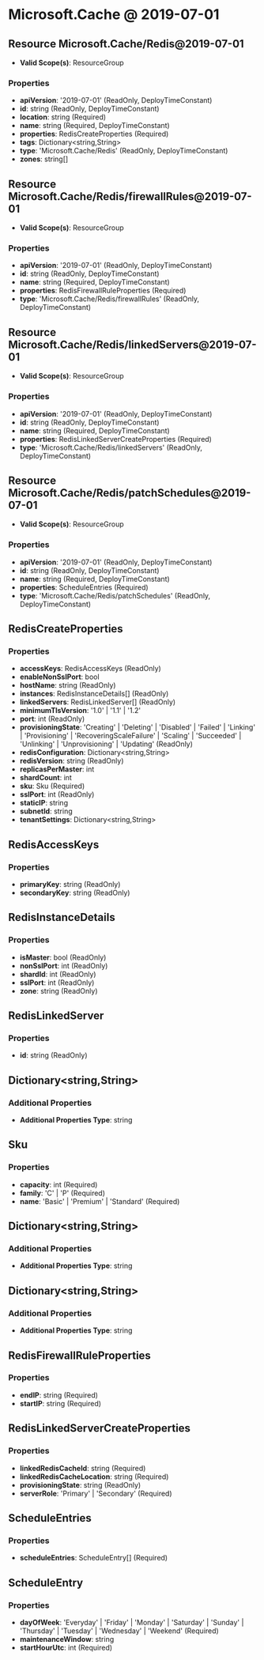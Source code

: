 # Microsoft.Cache @ 2019-07-01

## Resource Microsoft.Cache/Redis@2019-07-01
* **Valid Scope(s)**: ResourceGroup
### Properties
* **apiVersion**: '2019-07-01' (ReadOnly, DeployTimeConstant)
* **id**: string (ReadOnly, DeployTimeConstant)
* **location**: string (Required)
* **name**: string (Required, DeployTimeConstant)
* **properties**: RedisCreateProperties (Required)
* **tags**: Dictionary<string,String>
* **type**: 'Microsoft.Cache/Redis' (ReadOnly, DeployTimeConstant)
* **zones**: string[]

## Resource Microsoft.Cache/Redis/firewallRules@2019-07-01
* **Valid Scope(s)**: ResourceGroup
### Properties
* **apiVersion**: '2019-07-01' (ReadOnly, DeployTimeConstant)
* **id**: string (ReadOnly, DeployTimeConstant)
* **name**: string (Required, DeployTimeConstant)
* **properties**: RedisFirewallRuleProperties (Required)
* **type**: 'Microsoft.Cache/Redis/firewallRules' (ReadOnly, DeployTimeConstant)

## Resource Microsoft.Cache/Redis/linkedServers@2019-07-01
* **Valid Scope(s)**: ResourceGroup
### Properties
* **apiVersion**: '2019-07-01' (ReadOnly, DeployTimeConstant)
* **id**: string (ReadOnly, DeployTimeConstant)
* **name**: string (Required, DeployTimeConstant)
* **properties**: RedisLinkedServerCreateProperties (Required)
* **type**: 'Microsoft.Cache/Redis/linkedServers' (ReadOnly, DeployTimeConstant)

## Resource Microsoft.Cache/Redis/patchSchedules@2019-07-01
* **Valid Scope(s)**: ResourceGroup
### Properties
* **apiVersion**: '2019-07-01' (ReadOnly, DeployTimeConstant)
* **id**: string (ReadOnly, DeployTimeConstant)
* **name**: string (Required, DeployTimeConstant)
* **properties**: ScheduleEntries (Required)
* **type**: 'Microsoft.Cache/Redis/patchSchedules' (ReadOnly, DeployTimeConstant)

## RedisCreateProperties
### Properties
* **accessKeys**: RedisAccessKeys (ReadOnly)
* **enableNonSslPort**: bool
* **hostName**: string (ReadOnly)
* **instances**: RedisInstanceDetails[] (ReadOnly)
* **linkedServers**: RedisLinkedServer[] (ReadOnly)
* **minimumTlsVersion**: '1.0' | '1.1' | '1.2'
* **port**: int (ReadOnly)
* **provisioningState**: 'Creating' | 'Deleting' | 'Disabled' | 'Failed' | 'Linking' | 'Provisioning' | 'RecoveringScaleFailure' | 'Scaling' | 'Succeeded' | 'Unlinking' | 'Unprovisioning' | 'Updating' (ReadOnly)
* **redisConfiguration**: Dictionary<string,String>
* **redisVersion**: string (ReadOnly)
* **replicasPerMaster**: int
* **shardCount**: int
* **sku**: Sku (Required)
* **sslPort**: int (ReadOnly)
* **staticIP**: string
* **subnetId**: string
* **tenantSettings**: Dictionary<string,String>

## RedisAccessKeys
### Properties
* **primaryKey**: string (ReadOnly)
* **secondaryKey**: string (ReadOnly)

## RedisInstanceDetails
### Properties
* **isMaster**: bool (ReadOnly)
* **nonSslPort**: int (ReadOnly)
* **shardId**: int (ReadOnly)
* **sslPort**: int (ReadOnly)
* **zone**: string (ReadOnly)

## RedisLinkedServer
### Properties
* **id**: string (ReadOnly)

## Dictionary<string,String>
### Additional Properties
* **Additional Properties Type**: string

## Sku
### Properties
* **capacity**: int (Required)
* **family**: 'C' | 'P' (Required)
* **name**: 'Basic' | 'Premium' | 'Standard' (Required)

## Dictionary<string,String>
### Additional Properties
* **Additional Properties Type**: string

## Dictionary<string,String>
### Additional Properties
* **Additional Properties Type**: string

## RedisFirewallRuleProperties
### Properties
* **endIP**: string (Required)
* **startIP**: string (Required)

## RedisLinkedServerCreateProperties
### Properties
* **linkedRedisCacheId**: string (Required)
* **linkedRedisCacheLocation**: string (Required)
* **provisioningState**: string (ReadOnly)
* **serverRole**: 'Primary' | 'Secondary' (Required)

## ScheduleEntries
### Properties
* **scheduleEntries**: ScheduleEntry[] (Required)

## ScheduleEntry
### Properties
* **dayOfWeek**: 'Everyday' | 'Friday' | 'Monday' | 'Saturday' | 'Sunday' | 'Thursday' | 'Tuesday' | 'Wednesday' | 'Weekend' (Required)
* **maintenanceWindow**: string
* **startHourUtc**: int (Required)

